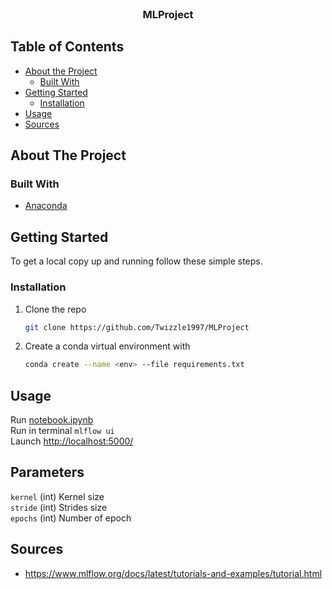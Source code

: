 <!-- PROJECT LOGO -->
<br />
<p align="center">
  <h3 align="center">MLProject</h3>
</p>

<!-- TABLE OF CONTENTS -->
## Table of Contents

* [About the Project](#about-the-project)
  * [Built With](#built-with)
* [Getting Started](#getting-started)
  * [Installation](#installation)
* [Usage](#usage)
* [Sources](#sources)

<!-- ABOUT THE PROJECT -->
## About The Project

### Built With

* [Anaconda](https://www.anaconda.com/)

<!-- GETTING STARTED -->
## Getting Started

To get a local copy up and running follow these simple steps.

### Installation

1. Clone the repo

    ```sh
    git clone https://github.com/Twizzle1997/MLProject
    ```

2. Create a conda virtual environment with

    ```sh
    conda create --name <env> --file requirements.txt
    ```

<!-- USAGE EXAMPLES -->
## Usage

Run [notebook.ipynb](https://github.com/Twizzle1997/MLProject/blob/main/notebook.ipyn)  
Run in terminal ```mlflow ui```  
Launch [http://localhost:5000/](http://localhost:5000/)

## Parameters
```kernel``` (int) Kernel size  
```stride``` (int) Strides size  
```epochs``` (int) Number of epoch  


## Sources

* https://www.mlflow.org/docs/latest/tutorials-and-examples/tutorial.html
